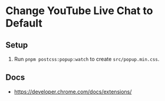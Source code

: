 # Change YouTube Live Chat to Default

## Setup

1. Run `pnpm postcss:popup:watch` to create `src/popup.min.css`.

## Docs

-   https://developer.chrome.com/docs/extensions/
